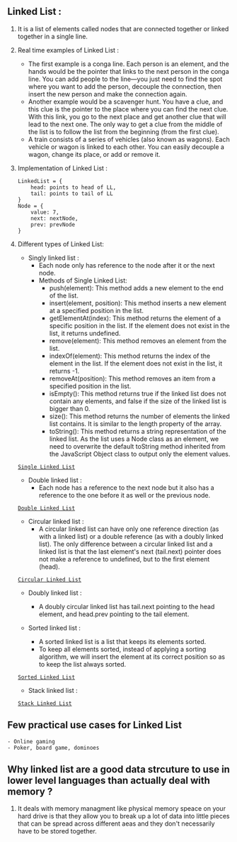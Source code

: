 
## Linked List :

1. It is a list of elements called nodes that are connected together or linked together in a single line.
2. Real time examples of Linked List :
   * The first example is a conga line. Each person is an element, and the hands would be the pointer that links to the next person in the conga line. You can add people to the line—you just need to find the spot where you want to add the person, decouple the connection, then insert the new person and make the connection again.
   * Another example would be a scavenger hunt. You have a clue, and this clue is the pointer to the place where you can find the next clue. With this link, you go to the next place and get another clue that will lead to the next one. The only way to get a clue from the middle of the list is to follow the list from the beginning (from the first clue).
   * A train consists of a series of vehicles (also known as wagons). Each vehicle or wagon is linked to each other. You can easily decouple a wagon, change its place, or add or remove it.
3. Implementation of Linked List :

    ```
    LinkedList = {
        head: points to head of LL,
        tail: points to tail of LL
    }
    Node = {
        value: 7,
        next: nextNode,
        prev: prevNode
    }
    ```
4. Different types of Linked List:
   * Singly linked list : 
      - Each node only has reference to the node after it or the next node.
      - Methods of Single Linked List:
         * push(element): This method adds a new element to the end of the list.
         * insert(element, position): This method inserts a new element at a specified position in the list.
         * getElementAt(index): This method returns the element of a specific position in the list. If the element does not exist in the list, it returns undefined.
         * remove(element): This method removes an element from the list.
         * indexOf(element): This method returns the index of the element in the list. If the element does not exist in the list, it returns -1.
         * removeAt(position): This method removes an item from a specified position in the list.
         * isEmpty(): This method returns true if the linked list does not contain any elements, and false if the size of the linked list is bigger than 0.
         * size(): This method returns the number of elements the linked list contains. It is similar to the length property of the array.
         * toString(): This method returns a string representation of the linked list. As the list uses a Node class as an element, we need to overwrite the default toString method inherited from the JavaScript Object class to output only the element values.

   [`Single Linked List`](../src/linked-list/single-linked-list.js) 

   * Double linked list : 
      - Each node has a reference to the next node but it also has a reference to the one before it as well or the previous node.

   [`Double Linked List`](../src/linked-list/doubly-linked-list.js) 

   * Circular linked list : 
      - A circular linked list can have only one reference direction (as with a linked list) or a double reference (as with a doubly linked list). The only difference between a circular linked list and a linked list is that the last element's next (tail.next) pointer does not make a reference to undefined, but to the first element (head).

   [`Circular Linked List`](../src/linked-list/circular-linked-list.js) 

   * Doubly linked list : 
      - A doubly circular linked list has tail.next pointing to the head element, and head.prev pointing to the tail element.

   * Sorted linked list : 
      - A sorted linked list is a list that keeps its elements sorted. 
      - To keep all elements sorted, instead of applying a sorting algorithm, we will insert the element at its correct position so as to keep the list always sorted.

   [`Sorted Linked List`](../src/linked-list/sorted-linked-list.js) 

   * Stack linked list : 

   [`Stack Linked List`](../src/linked-list/stack-linked-list.js) 

## Few practical use cases for Linked List
    - Online gaming
    - Poker, board game, dominoes

## Why linked list are a good data strcuture to use in lower level languages than actually deal with memory ?
1. It deals with memory managment like physical memory speace on your hard drive is that they allow you to break up a lot of data into little pieces that can be spread across different aeas and they don't necessarily have to be stored together.